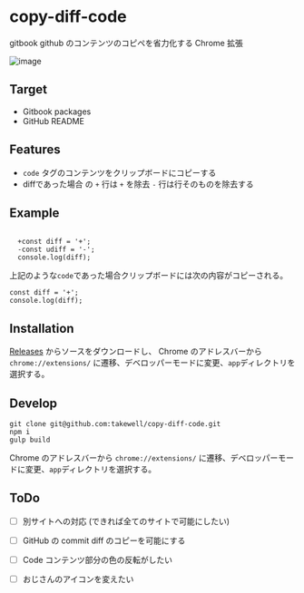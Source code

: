 # copy-diff-code
gitbook github のコンテンツのコピペを省力化する Chrome 拡張

![image](https://user-images.githubusercontent.com/22574053/37599705-b4fd8f80-2bc8-11e8-9989-77013b4ad9a4.png)

## Target

- Gitbook packages
- GitHub README

## Features

- `code` タグのコンテンツをクリップボードにコピーする
- diffであった場合 の `+` 行は `+` を除去 `-` 行は行そのものを除去する

## Example

<code>
  +const diff = '+';
  -const udiff = '-';
  console.log(diff);
</code>

上記のような`code`であった場合クリップボードには次の内容がコピーされる。

```
const diff = '+';
console.log(diff);
```

## Installation

[Releases](https://github.com/howdy39/q-accelerator/releases) からソースをダウンロードし、
Chrome のアドレスバーから `chrome://extensions/` に遷移、デベロッパーモードに変更、`app`ディレクトリを選択する。

## Develop

```
git clone git@github.com:takewell/copy-diff-code.git
npm i
gulp build
```
Chrome のアドレスバーから `chrome://extensions/` に遷移、デベロッパーモードに変更、`app`ディレクトリを選択する。

## ToDo

 - [ ] 別サイトへの対応 (できれば全てのサイトで可能にしたい)
 - [ ] GitHub の commit diff のコピーを可能にする
 - [ ] Code コンテンツ部分の色の反転がしたい
 - [ ] おじさんのアイコンを変えたい


